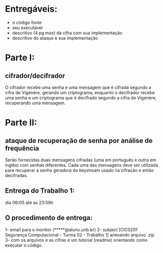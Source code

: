# Entregáveis:
- o código fonte 
- seu executável
- descritivo (4 pg max) da cifra com sua
implementação 
- descritivo do ataque e sua implementação


# Parte I: 
## cifrador/decifrador

O cifrador recebe uma senha e uma mensagem que é cifrada segundo a cifra de Vigenère,
gerando um criptograma, enquanto o decifrador recebe uma senha e um criptograma que é
decifrado segundo a cifra de Vigenère, recuperando uma mensagem.

# Parte II: 
## ataque de recuperação de senha por análise de frequência

Serão fornecidas duas mensagens cifradas (uma em português e outra em inglês) 
com senhas diferentes. Cada uma das mensagens deve ser utilizada para recuperar 
a senha geradora do keystream usado na cifração e então decifradas.


## Entrega do Trabalho 1: 
dia 06/05 até as 23:59h 

## O procedimento de entrega: 
1- email para o monitor (*****@aluno.unb.br) 
2- subject [CIC0201 Segurança Computacional - Turma 02 - Trabalho 1] anexando arquivo .zip 
3- com os arquivos e as cifras e um tutorial (readme) orientando como executar o código.
